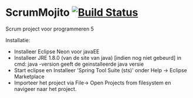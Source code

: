 # ScrumMojito [![Build Status](https://travis-ci.org/Jejskov/ScrumMojito.svg?branch=master)](https://travis-ci.org/Jejskov/ScrumMojito)
Scrum project voor programmeren 5

Installatie:
- Installeer Eclipse Neon voor javaEE
- Installeer JRE 1.8.0 (van de site van java) [indien nog niet gebeurd]
   in cmd:  java -version        geeft de geinstalleerde java versie
- Start eclipse en Installeer 'Spring Tool Suite (sts)' onder Help -> Eclipse Marketplace
- Importeer het project via File-> Open Projects from filesystem en navigeer naar het project.
